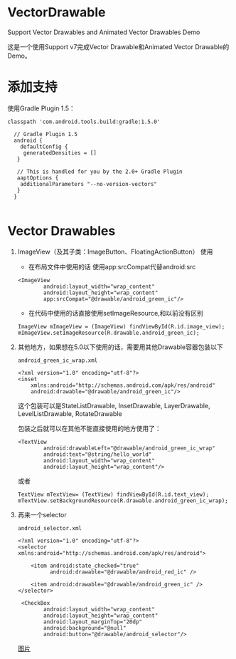 # VectorDrawable

Support Vector Drawables and Animated Vector Drawables Demo

这是一个使用Support v7完成Vector Drawable和Animated Vector Drawable的Demo。


# 添加支持

  使用Gradle Plugin 1.5：
  
  ```
  classpath 'com.android.tools.build:gradle:1.5.0'
  ```
  
  ```
    // Gradle Plugin 1.5  
    android {  
      defaultConfig {  
       generatedDensities = []  
     }  
  
     // This is handled for you by the 2.0+ Gradle Plugin  
     aaptOptions {  
      additionalParameters "--no-version-vectors"  
     }  
    }
    
  ```


# Vector Drawables

1. ImageView（及其子类：ImageButton、FloatingActionButton） 使用

   * 在布局文件中使用的话 使用app:srcCompat代替android:src
   
   ```
   <ImageView
           android:layout_width="wrap_content"
           android:layout_height="wrap_content"
           app:srcCompat="@drawable/android_green_ic"/>
   ```
   
   * 在代码中使用的话直接使用setImageResource,和以前没有区别
   
   ```
   ImageView mImageView = (ImageView) findViewById(R.id.image_view);
   mImageView.setImageResource(R.drawable.android_green_ic);
   ```
   
   

2. 其他地方，如果想在5.0以下使用的话，需要用其他Drawable容器包装以下

    `android_green_ic_wrap.xml`

    ```
    <?xml version="1.0" encoding="utf-8"?>
    <inset
        xmlns:android="http://schemas.android.com/apk/res/android"
        android:drawable="@drawable/android_green_ic"/>
    ```
    
    这个包装可以是StateListDrawable, InsetDrawable, LayerDrawable, LevelListDrawable, RotateDrawable
    
    包装之后就可以在其他不能直接使用的地方使用了：
    
    ```
    <TextView
            android:drawableLeft="@drawable/android_green_ic_wrap"
            android:text="@string/hello_world"
            android:layout_width="wrap_content"
            android:layout_height="wrap_content"/>
    ```
    
    或者
    
    ```
    TextView mTextView= (TextView) findViewById(R.id.text_view);
    mTextView.setBackgroundResource(R.drawable.android_green_ic_wrap);
    ```
    
3. 再来一个selector
    
    `android_selector.xml`
    
    ```
    <?xml version="1.0" encoding="utf-8"?>
    <selector xmlns:android="http://schemas.android.com/apk/res/android">
    
        <item android:state_checked="true"
              android:drawable="@drawable/android_red_ic" />
    
        <item android:drawable="@drawable/android_green_ic" />
    </selector>
    ```
    ```
     <CheckBox
            android:layout_width="wrap_content"
            android:layout_height="wrap_content"
            android:layout_marginTop="20dp"
            android:background="@null"
            android:button="@drawable/android_selector"/>
    ```
    [图片](/vd_checkbox.gif)